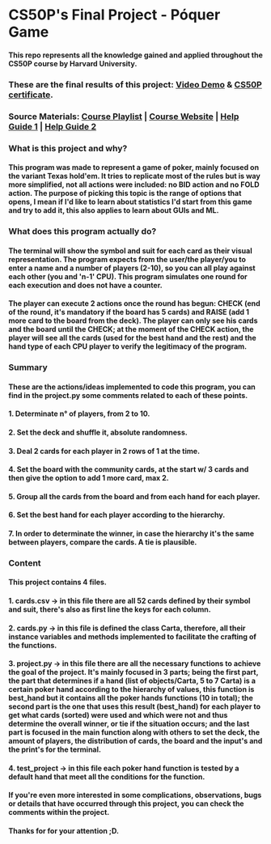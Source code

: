 # CS50P's Final Project - Póquer Game
#### This repo represents all the knowledge gained and applied throughout the CS50P course by Harvard University.
### These are the final results of this project: [Video Demo](https://www.youtube.com/watch?v=wJSSXFlwmxA) & [CS50P certificate](https://certificates.cs50.io/6329b323-052f-4d3a-b1eb-59c9b8decb9b.pdf?size=letter).
### Source Materials: [Course Playlist](https://www.youtube.com/playlist?list=PLhQjrBD2T3817j24-GogXmWqO5Q5vYy0V) | [Course Website](https://cs50.harvard.edu/python/2022/) | [Help Guide 1](https://www.youtube.com/watch?v=rfscVS0vtbw&list=WL&index=23&t=2297s) | [Help Guide 2](https://www.youtube.com/playlist?list=PLOLrQ9Pn6cazZScthXI-gMQv-YrDUMnlY)
### What is this project and why?
#### This program was made to represent a game of poker, mainly focused on the variant Texas hold'em. It tries to replicate most of the rules but is way more simplified, not all actions were included: no BID action and no FOLD action. The purpose of picking this topic is the range of options that opens, I mean if I'd like to learn about statistics I'd start from this game and try to add it, this also applies to learn about GUIs and ML.
### What does this program actually do?
#### The terminal will show the symbol and suit for each card as their visual representation. The program expects from the user/the player/you to enter a name and a number of players (2-10), so you can all play against each other (you and 'n-1' CPU). This program simulates one round for each execution and does not have a counter.
#### The player can execute 2 actions once the round has begun: CHECK (end of the round, it's mandatory if the board has 5 cards) and RAISE (add 1 more card to the board from the deck). The player can only see his cards and the board until the CHECK; at the moment of the CHECK action, the player will see all the cards (used for the best hand and the rest) and the hand type of each CPU player to verify the legitimacy of the program.
### Summary
#### These are the actions/ideas implemented to code this program, you can find in the project.py some comments related to each of these points.
#### 1. Determinate n° of players, from 2 to 10.
#### 2. Set the deck and shuffle it, absolute randomness.
#### 3. Deal 2 cards for each player in 2 rows of 1 at the time.
#### 4. Set the board with the community cards, at the start w/ 3 cards and then give the option to add 1 more card, max 2.
#### 5. Group all the cards from the board and from each hand for each player.
#### 6. Set the best hand for each player according to the hierarchy.
#### 7. In order to determinate the winner, in case the hierarchy it's the same between players, compare the cards. A tie is plausible.
### Content
#### This project contains 4 files.
#### 1. cards.csv → in this file there are all 52 cards defined by their symbol and suit, there's also as first line the keys for each column.
#### 2. cards.py → in this file is defined the class Carta, therefore, all their instance variables and methods implemented to facilitate the crafting of the functions.
#### 3. project.py → in this file there are all the necessary functions to achieve the goal of the project. It's mainly focused in 3 parts; being the first part, the part that determines if a hand (list of objects/Carta, 5 to 7 Carta) is a certain poker hand according to the hierarchy of values, this function is best_hand but it contains all the poker hands functions (10 in total); the second part is the one that uses this result (best_hand) for each player to get what cards (sorted) were used and which were not and thus determine the overall winner, or tie if the situation occurs; and the last part is focused in the main function along with others to set the deck, the amount of players, the distribution of cards, the board and the input's and the print's for the terminal.
#### 4. test_project → in this file each poker hand function is tested by a default hand that meet all the conditions for the function.
####
#### If you're even more interested in some complications, observations, bugs or details that have occurred through this project, you can check the comments within the project.
#### Thanks for for your attention ;D.